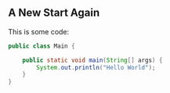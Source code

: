 ## A New Start Again

This is some code:
```Java
public class Main {

    public static void main(String[] args) {
        System.out.println("Hello World");
    }
}
```